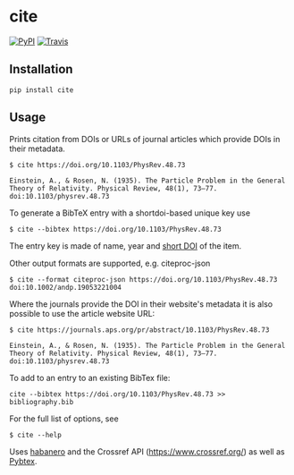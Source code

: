# cite

[![PyPI](https://img.shields.io/pypi/v/cite.svg?style=for-the-badge)](https://pypi.org/project/cite/)
[![Travis](https://img.shields.io/travis/rgieseke/cite.svg?style=for-the-badge)](https://travis-ci.org/rgieseke/cite)

## Installation

```
pip install cite
```

## Usage

Prints citation from DOIs or URLs of journal articles which provide DOIs in their
metadata.

```
$ cite https://doi.org/10.1103/PhysRev.48.73

Einstein, A., & Rosen, N. (1935). The Particle Problem in the General Theory of Relativity. Physical Review, 48(1), 73–77. doi:10.1103/physrev.48.73
```

To generate a BibTeX entry with a shortdoi-based unique key use

```
$ cite --bibtex https://doi.org/10.1103/PhysRev.48.73
```

The entry key is made of name, year and [short DOI](http://shortdoi.org/) of the item.

Other output formats are supported, e.g. citeproc-json

```
$ cite --format citeproc-json https://doi.org/10.1103/PhysRev.48.73 doi:10.1002/andp.19053221004
```

Where the journals provide the DOI in their website's metadata it is also
possible to use the article website URL:
```
$ cite https://journals.aps.org/pr/abstract/10.1103/PhysRev.48.73

Einstein, A., & Rosen, N. (1935). The Particle Problem in the General Theory of Relativity. Physical Review, 48(1), 73–77. doi:10.1103/physrev.48.73
```

To add to an entry to an existing BibTex file:

```
cite --bibtex https://doi.org/10.1103/PhysRev.48.73 >> bibliography.bib
```

For the full list of options, see
```
$ cite --help
```

Uses [habanero](https://github.com/sckott/habanero) and
the Crossref API (https://www.crossref.org/) as well as [Pybtex](https://pybtex.org/).
